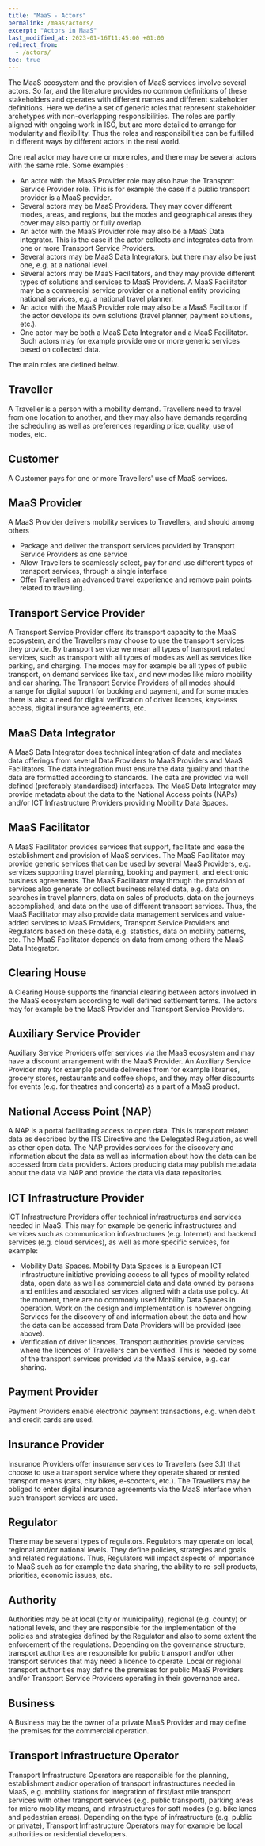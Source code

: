 ```yaml
---
title: "MaaS - Actors"
permalink: /maas/actors/
excerpt: "Actors in MaaS"
last_modified_at: 2023-01-16T11:45:00 +01:00
redirect_from:
  - /actors/
toc: true
---
```


The MaaS ecosystem and the provision of MaaS services involve several actors. So far, and the literature provides no common definitions of these stakeholders and   operates with different names and different stakeholder definitions. Here we define a set of generic roles that represent stakeholder archetypes with non-overlapping responsibilities. The roles are partly  aligned with ongoing work in ISO, but are more detailed to arrange for modularity and flexibility. Thus the roles and responsibilities can be fulfilled in different ways by different actors in the real world. 

One real actor may have one or more roles, and there may be several actors with the same role. Some examples :
- An actor with the MaaS Provider role may also have the Transport Service Provider role. This is for example the case if a public transport provider is a MaaS provider. 
- Several actors may be MaaS Providers. They may cover different modes, areas, and regions, but the modes and geographical areas they cover may also partly or fully overlap.
- An actor with the MaaS Provider role may also be a MaaS Data integrator. This is the case if the actor collects and integrates data from one or more Transport Service Providers. 
- Several actors may be MaaS Data Integrators, but there may also be just one, e.g. at a national level. 
-	Several actors may be MaaS Facilitators, and they may provide different types of solutions and services to MaaS Providers. A MaaS Facilitator may be a commercial service provider or a national entity providing national services, e.g. a national travel planner.
-	An actor with the MaaS Provider role may also be a MaaS Facilitator if the actor develops its own solutions (travel planner, payment solutions, etc.). 
-	One actor may be both a MaaS Data Integrator and a MaaS Facilitator. Such actors may for example provide one or more generic services based on collected data.

The main roles are defined below.

## Traveller
A Traveller is a person with a mobility demand. Travellers need to travel from one location to another, and they may also have demands regarding the scheduling as well as preferences regarding price, quality, use of modes, etc. 

## Customer
A Customer pays for one or more Travellers' use of MaaS services.

## MaaS Provider
A MaaS Provider delivers mobility services to Travellers, and should among others
- Package and deliver the transport services provided by Transport Service Providers as one service
- Allow Travellers to seamlessly select, pay for and use different types of transport services, through a single interface
- Offer Travellers an advanced travel experience and remove pain points related to travelling.

## Transport Service Provider
A Transport Service Provider offers its transport capacity to the MaaS ecosystem, and the Travellers may choose to use the transport services they provide.  By transport service we mean all types of transport related services, such as transport with all types of modes as well as services like  parking, and charging.  The modes may for example be all types of public transport, on demand services like taxi, and new modes like micro mobility and car sharing. The Transport Service Providers of all modes should arrange for digital support for booking and payment, and for some modes there is also a need for digital verification of driver licences, keys-less access, digital insurance agreements, etc.

## MaaS Data Integrator
A MaaS Data Integrator does technical integration of data and mediates data offerings from several Data Providers to MaaS Providers and MaaS Facilitators. The data integration must ensure the data quality and that the data are formatted according to standards. The data are provided via well defined (preferably standardised) interfaces. The MaaS Data Integrator may  provide metadata about the data to the National Access points (NAPs) and/or ICT Infrastructure Providers providing Mobility Data Spaces. 

## MaaS Facilitator
A MaaS Facilitator provides services that support, facilitate and ease the establishment and provision of MaaS services. The MaaS Facilitator may provide generic services that can be used by several MaaS Providers, e.g. services supporting travel planning, booking and payment, and electronic business agreements.
The MaaS Facilitator may through the provision of services also generate or collect business related data, e.g. data on searches in travel planners, data on sales of products, data on the journeys accomplished, and data on the use of different transport services. Thus, the MaaS Facilitator may also provide data management services and value-added services to MaaS Providers, Transport Service Providers and Regulators based on these data, e.g. statistics, data on mobility patterns, etc.
The MaaS Facilitator depends on data from among others the MaaS Data Integrator.

## Clearing House
A Clearing House supports the financial clearing between actors involved in the MaaS ecosystem according to well defined settlement terms. The actors may for example be the MaaS Provider and Transport Service Providers.

## Auxiliary Service Provider
Auxiliary Service Providers offer services via the MaaS ecosystem and may have a discount arrangement with the MaaS Provider. An Auxiliary Service Provider may for example provide deliveries from for example libraries, grocery stores, restaurants and coffee shops, and they may offer discounts for events (e.g. for theatres and concerts) as a part of a MaaS product.

## National Access Point (NAP) 
A NAP is a portal facilitating access to open data. This is transport related data as described by the ITS Directive and the Delegated Regulation, as well as other open data. The NAP provides services for the discovery and information about the data as well as information about how the data can be accessed from data providers. 
Actors producing data may publish metadata about the data via NAP and provide the data via data repositories. 

## ICT Infrastructure Provider
ICT Infrastructure Providers offer technical infrastructures and services needed in MaaS. This may for example be generic infrastructures and services such as communication infrastructures (e.g. Internet) and backend services (e.g. cloud services), as well as more specific services, for example:
- Mobility Data Spaces. Mobility Data Spaces is a European ICT infrastructure initiative providing access to all types of mobility related data, open data as well as commercial data and data owned by persons and entities and associated services aligned with a data use policy. At the moment, there are no commonly used Mobility Data Spaces in operation. Work on the design and implementation is however ongoing. Services for the discovery of and information about the data and how the data can be accessed from Data Providers will be provided (see above). 
- Verification of driver licences. Transport authorities provide services where the licences of Travellers can be verified. This is needed by some of the transport services provided via the MaaS service, e.g. car sharing. 

## Payment Provider
Payment Providers enable electronic payment transactions, e.g. when debit and credit cards are used. 

## Insurance Provider
Insurance Providers offer insurance services to Travellers (see 3.1) that choose to use a transport service where they operate shared or rented transport means (cars, city bikes, e-scooters, etc.). The Travellers may be obliged to enter digital insurance agreements via the MaaS interface when such transport services are used. 

## Regulator
There may be several types of regulators. Regulators may operate on local, regional and/or national levels. They define policies, strategies and goals and related regulations. Thus, Regulators will impact aspects of importance to MaaS such as for example the data sharing, the ability to re-sell products, priorities, economic issues, etc.

## Authority
Authorities may be at local (city or municipality), regional (e.g. county) or national levels, and they are responsible for the implementation of the policies and strategies defined by the Regulator and also to some extent the enforcement of the regulations.  Depending on the governance structure, transport authorities are responsible for public transport and/or other transport services that may need a licence to operate. Local or regional transport authorities may define the premises for public MaaS Providers and/or Transport Service Providers operating in their governance area.

## Business
A Business may be the owner of a private MaaS Provider and may define the premises for the commercial operation.

## Transport Infrastructure Operator
Transport Infrastructure Operators are responsible for the planning, establishment and/or operation of transport infrastructures needed in MaaS, e.g. mobility stations for integration of first/last mile transport services with other transport services (e.g. public transport), parking areas for micro mobility means, and infrastructures for soft modes (e.g. bike lanes and pedestrian areas). Depending on the type of infrastructure (e.g. public or private), Transport Infrastructure Operators may for example be local authorities or residential developers.



